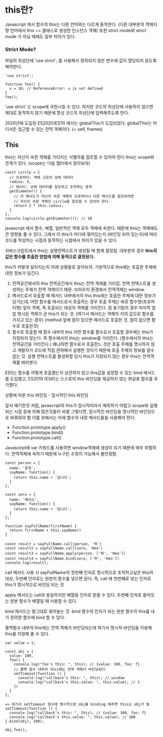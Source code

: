 # this란?

Javascript 에서 함수의 this는 다른 언어와는 다르게 동작한다. (다른 대부분의 객체지향 언어에서 this == 클래스로 생성한 인스턴스 객체)
또한 strict mode와 strict mode 가 아닐 때에도 일부 차이가 있다.

### Strict Mode?

파일의 최상단에 'use strict'; 를 사용해서 정의되지 않은 변수에 값이 할당되지 않도록 해야한다.

```
'use strict';

function foo() {
  x = 10; // ReferenceError: x is not defined
}
foo();
```

'use strict' 는 scope에 국한시킬 수 있다.
하지만 코드의 최상단에 사용하지 않으면 제대로 동작하지 않기 때문에
항상 코드의 최상단에 입력해주도록 한다.

2020년에 도입된 ES2020(ES11) 에서는 globalThis가 도입되었다.
globalThis는 어디서든 접근할 수 있는 전역 객체이다.
(= self, frames)

## This

this는 자신이 속한 객체를 가리키는 식별자를 참조할 수 있어야 힌다
this는 scope와 관계가 있다. (scope는 다음 챕터에서 알아보자)

```
const circle = {
  // 프로퍼티: 객체 고유의 상태 데이터
  radius: 5,
  // 메서드: 상태 데이터를 참조하고 조작하는 동작
  getDiameter() {
    // 이 메서드가 자신이 속한 객체의 프로퍼티나 다른 메서드를 참조하려면
    // 자신이 속한 객체인 circle을 참조할 수 있어야 한다.
    return 2 * this.radius;
  }
};
console.log(circle.getDiameter()); // 10
```

javascript 에서 함수, 배열, 일반적인 객체 모두 객체에 속한다.
때문에 this는 객체에도 큰 영향을 줄 수 있다.
그래서 이 this가 어디에 묶어있는지 (바인딩 되어 있는지)에 따라
코드를 작성하는 시점과 동작하는 시점에서 차이가 있을 수 있다.

자바스크립트에서 this는 실행컨텍스트가 생성될 때 함께 결정됨.
대부분의 경우 **this의 값은 함수를 호출한 방법에 의해 동적으로 결정된다.**

this가 어떻게 달라지는지 아래 상황들로 알아보자.
기본적으로 this에는 호출한 주체에 대한 정보가 담긴다.

1. 전역공간에서의 this
   전역공간에서 this는 전역 객체를 가리킴.
   전역 컨텍스트를 생성하는 주체가 전역 객체이기 때문.
   브라우저 환경에서 전역객체는 window.
2. 메서드로서 호출할 때 메서드 내부에서의 this
   this에는 호출한 주체에 대한 정보가 담기는데, 어떤 함수를 메서드로서 호출하는 경우 호출 주체는 바로 함수명(프로퍼티명) 앞의 객체, 즉 호출되는 대상의 객체를 가리킨다. 점 표기법의 경우 마지막 점 앞 명시된 객체가 곧 this가 되는 것.
   (여기서 메서드는 객체의 키의 값으로 함수를 가지고 있는 경우)
   (method 앞에 점이 있으면 메서드로 호출한 것, 점이 없으면 함수로 호출한것)
3. 함수로 호출할 때 함수 내부의 this
   어떤 함수를 함수로서 호출할 경우에는 this가 지정되지 않는다.
   즉 함수에서의 this는 window를 가리킨다. (함수에서의 this는 전역공간을 가리킨다.)
   왜냐하면 함수로서 호출한느 것은 호출 주체를 명시하지 않고 개발자가 코드에 직접 관여해서 실행한 것이기 때문에 호출 주체의 정보를 알수 없는 것. 실행 컨텍스트를 활성화할 당시 this가 지정되지 않는 경우 this는 전역객체를 바라본다.

ES5는 함수를 어떻게 호출했는지 상관하지 않고 this값을 설정할 수 있는 bind 메서드를 도입했고,
ES2015 (ES6)는 스스로의 this 바인딩을 제공하지 않는 화살표 함수를 추가했다.

상황에 따른 this 바인딩 - 암시적인 this 바인딩

앞서 얘기한것 처럼, javascript의 this가 암시적이라서 예측하기 어렵고 scope와 실행되는 시점 등에 의해 많은것들이 바뀜
그렇다면, 암시적인 바인딩을 명시적인 바인딩으로 바꿔줘야 함
이를 위해서는 아래 함수의 내장 메서드들을 사용해야 한다.

- Function.prototype.apply()
- Function.prototype.bind()
- Function.prototype.call()

Javascirpt에 var 키워드를 사용하면 window객체에 생성이 되기 때문에 매우 위험하다.
전역객체에 속하기 때문에 누구든 수정이 가능해서 불안정함.

```
const person = {
  name: '준희',
  sayName: function() {
    return this.name + '입니다';
  }
};

const zero = {
  name: '베이스',
  sayName: function() {
    return this.name + '입니다';
  }
};

function sayFullName(firstName) {
  return firstName + this.sayName()
}

cosnt result = sayFullName.call(person, '허')
cosnt result2 = sayFullName.call(zero, 'Heo')
cosnt result3 = sayFullName.apply(person, ['허', 'Heo'])
const result4 = sayFullName.bind(zero, ['허', 'Heo'])
console.log(result);
```

call 메서드 사용 시 sayFullName의 첫번째 인자로 명시적으로 조작하고싶은 this의 대상,
두번째 인자로는 원본의 함수를 넣으면 된다.
즉, call 에 첫번째로 넣는 인자로 this가 명시적으로 바인딩 되는 것

apply 메서드는 call과 동일하지만 배열을 인자로 받을 수 있다.
두번째 인자로 들어오는 원본 함수가 배열일 때 사용할 수 있다.

bind 메서드는 말그대로 묶어놓는 것. bind 함수의 인자가 되는 원본 함수의 this를
내가 정의한 함수에 bind 할 수 있다.

콜백함수 내부의 this에는 전역 객체가 바인딩되는데 여기서 명시적 바인딩을 이용해
this를 지정해 줄 수 있다.

```
var value = 1;

const obj = {
  value: 100,
  foo() {
    console.log("foo's this: ", this); // {value: 100, foo: f}
    // 콜백 함수 내부의 this에는 전역 객체가 바인딩된다.
    setTimeout(function () {
      console.log("callback's this: ", this); // window
      console.log("callback's this.value: ", this.value); // 1
    })
  }
};

=> 여기서 setTimeout 함수에 명시적으로 obj를 binding 해주면 this는 obj가 됨
setTimeout(function () {
  console.log("callback's this: ", this); // {value: 100, foo: f}
  console.log("callback's this.value: ", this.value); // 100
}.bind(obj), 100);

obj.foo();
```

